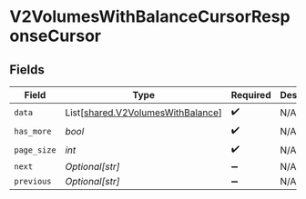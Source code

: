 # V2VolumesWithBalanceCursorResponseCursor


## Fields

| Field                                                                            | Type                                                                             | Required                                                                         | Description                                                                      | Example                                                                          |
| -------------------------------------------------------------------------------- | -------------------------------------------------------------------------------- | -------------------------------------------------------------------------------- | -------------------------------------------------------------------------------- | -------------------------------------------------------------------------------- |
| `data`                                                                           | List[[shared.V2VolumesWithBalance](../../models/shared/v2volumeswithbalance.md)] | :heavy_check_mark:                                                               | N/A                                                                              |                                                                                  |
| `has_more`                                                                       | *bool*                                                                           | :heavy_check_mark:                                                               | N/A                                                                              | false                                                                            |
| `page_size`                                                                      | *int*                                                                            | :heavy_check_mark:                                                               | N/A                                                                              | 15                                                                               |
| `next`                                                                           | *Optional[str]*                                                                  | :heavy_minus_sign:                                                               | N/A                                                                              |                                                                                  |
| `previous`                                                                       | *Optional[str]*                                                                  | :heavy_minus_sign:                                                               | N/A                                                                              | YXVsdCBhbmQgYSBtYXhpbXVtIG1heF9yZXN1bHRzLol=                                     |
